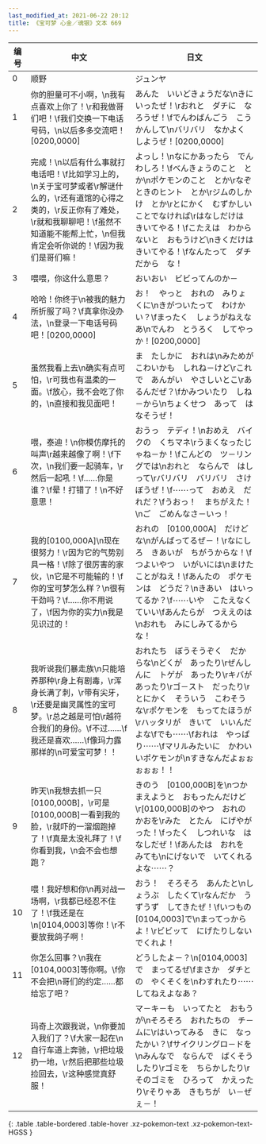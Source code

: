 ```yaml
---
last_modified_at: 2021-06-22 20:12
title: 《宝可梦 心金／魂银》文本 669
---
```

| 编号 | 中文 | 日文 |
| ---- | ---- | ---- |
| 0 | 顺野 | ジュンヤ |
| 1 | 你的胆量可不小啊，\n我有点喜欢上你了！\r和我做哥们吧！\f我们交换一下电话号码，\n以后多多交流吧！[0200,0000] | あんた　いいどきょうだな\nきにいったぜ！\rおれと　ダチに　なろうぜ！\fでんわばんごう　こうかんして\nバリバリ　なかよく　しようぜ！[0200,0000] |
| 2 | 完成！\n以后有什么事就打电话吧！\f比如学习上的，\n关于宝可梦或者\r解谜什么的，\r还有道馆的心得之类的，\r反正你有了难处，\r就和我聊聊吧！\f虽然不知道能不能帮上忙，\n但我肯定会听你说的！\f因为我们是哥们嘛！ | よっし！\nなにかあったら　でんわしろ！\fべんきょうのこと　とか\nポケモンのこと　とか\rなぞときのヒント　とか\rジムのしかけ　とか\rとにかく　むずかしいことでなければ\rはなしだけは　きいてやる！\fこたえは　わからないと　おもうけど\nきくだけは　きいてやる！\fなんたって　ダチだから　な！ |
| 3 | 喂喂，你这什么意思？ | おいおい　ビビってんのか－ |
| 4 | 哈哈！你终于\n被我的魅力所折服了吗？\f真拿你没办法，\n登录一下电话号码吧！[0200,0000] | お！　やっと　おれの　みりょくに\nきがついたって　わけかい？\fまったく　しょうがねえなあ\nでんわ　とうろく　してやっか！[0200,0000] |
| 5 | 虽然我看上去\n确实有点可怕，\r可我也有温柔的一面。\f放心，我不会吃了你的，\n直接和我见面吧！ | ま　たしかに　おれは\nみためが　こわいかも　しれね－けど\rこれで　あんがい　やさしいとこ\rあるんだぜ？\fかみついたり　しね－から\nちょくせつ　あって　はなそうぜ！ |
| 6 | 喂，泰迪！\n你模仿摩托的叫声\r越来越像了啊！\f下次，\n我们要一起骑车，\r然后一起吼！\f……你是谁？\f晕！打错了！\n不好意思！　 | おうっ　テディ！\nおめえ　バイクの　くちマネ\rうまくなったじゃね－か！\fこんどの　ツ－リングでは\nおれと　ならんで　はしって\rバリバリ　バリバリ　さけぼうぜ！\f⋯⋯って　おめえ　だれだ？\fうおっ！　まちがえた！\nご　ごめんなさ－いっ！　 |
| 7 | 我的[0100,000A]\n现在很努力！\r因为它的气势别具一格！\f除了很厉害的家伙，\n它是不可能输的！\f你的宝可梦怎么样？\n很有干劲吗？\f……你不用说了，\f因为你的实力\n我是见识过的！ | おれの　[0100,000A]　だけどな\nがんばってるぜ－！\rなにしろ　きあいが　ちがうからな！\fつよいやつ　いがいには\nまけたことがねえ！\fあんたの　ポケモンは　どうだ？\nきあい　はいってるか？\f⋯⋯いや　こたえなくていい\fあんたらが　つええのは\nおれも　みにしみてるから　な！ |
| 8 | 我听说我们暴走族\n只能培养那种\r身上有剧毒，\r浑身长满了刺，\r带有尖牙，\r还要是幽灵属性的宝可梦。\r总之越是可怕\r越符合我们的身份。\f不过……\f我还是喜欢……\f像玛力露那样的\n可爱宝可梦！！ | おれたち　ぼうそうぞく　だからな\nどくが　あったり\rぜんしんに　トゲが　あったり\rキバが　あったり\rゴ－スト　だったり\rとにかく　そういう　こわそうな\rポケモンを　もってたほうが\rハッタリが　きいて　いいんだよな\fでも⋯⋯\fおれは　やっぱり⋯⋯\fマリルみたいに　かわいいポケモンが\nすきなんだよぉぉぉぉぉ！！ |
| 9 | 昨天\n我想去抓一只[0100,000B]，\r可是[0100,000B]一看到我的脸，\r就吓的一溜烟跑掉了！\f真是太没礼拜了！\f你看到我，\n会不会也想跑？ | きのう　[0100,000B]を\nつかまえようと　おもったんだけど\r[0100,000B]のやつ　おれの　かおを\rみた　とたん　にげやがった！\fったく　しつれいな　はなしだぜ！\fあんたは　おれを　みても\nにげないで　いてくれるよな⋯⋯？ |
| 10 | 喂！我好想和你\n再对战一场啊，\r我都已经忍不住了！\f我还是在\n[0104,0003]等你！\r不要放我鸽子啊！ | おう！　そろそろ　あんたと\nしょうぶ　したくて\rなんだか　うずうず　してきたぜ！\fいつもの　[0104,0003]で\nまってっからよ！\rビビッて　にげたりしないでくれよ！ |
| 11 | 你怎么回事？\n我在[0104,0003]等你啊。\f你不会把\n哥们的约定……都给忘了吧？ | どうしたよ－？\n[0104,0003]で　まってるぜ\fまさか　ダチとの　やくそくを\nわすれたり⋯⋯　してねえよなあ？ |
| 12 | 玛奇上次跟我说，\n你要加入我们了？\f大家一起在\n自行车道上奔驰，\r把垃圾扔一地，\r然后把那些垃圾捡回去，\r这种感觉真舒服！ | マ－キ－も　いってたと　おもうが\nそろそろ　おれたちの　チ－ムに\rはいってみる　きに　なったかい？\fサイクリングロ－ドを\nみんなで　ならんで　ばくそうしたり\rゴミを　ちらかしたり\rそのゴミを　ひろって　かえったり\rそりゃあ　きもちが　い－ぜぇ－！ |
{: .table .table-bordered .table-hover .xz-pokemon-text .xz-pokemon-text-HGSS }